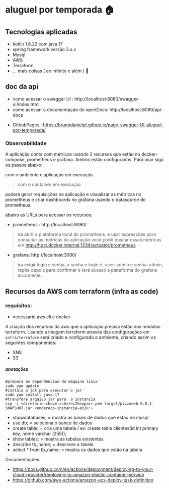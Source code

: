 # aluguel por temporada 🏠

## Tecnologias aplicadas

* kotlin 1.8.22 com java 17
* spring framework versão 3.x.x
* Mysql
* AWS
* Terraform
* ... mais coisas ( ao infinito e além ) 🚀

## doc da api

- como acessar o swagger UI : http://localhost:8080/swagger-ui/index.html
- como acessar a documentação do openDocs: http://localhost:8080/api-docs

+ GithubPages : https://brunodanielpf.github.io/page-swagger-UI-aluguel-por-temporada/

### Observabilidade

A aplicação conta com métricas usando 2 recursos que estão no docker-compose, prometheus e grafana. Ambos estão configurados. Para usar siga os passos abaixo:

com o ambiente e aplicação em execução. 
> com o container em execução

poderá gerar requisições na aplicação e visualizar as métricas no prometheus e criar dashboards no grafana usando o datasource do prometheus.

abaixo as URLs para acessar os recursos:

- prometheus : http://localhost:9090/
> ira abrir a plataforma local do prometheus. e usar expressões para consultar as metricas da aplicação voce pode buscar essas metricas em http://host.docker.internal:1234/actuator/prometheus
- grafana: http://localhost:3000/
> ira exigir login e senha, a senha e login é, user: admin e senha: admin, repita depois para confirmar e terá acesso a plataforma do grafana localmente.

## Recursos da AWS com terraform (infra as code)

### requisitos:

+ necessario aws cli e docker

A criação dos recursos da aws que a aplicação precisa estão nos módulos terraform. Usando a imagem terraform através das configurações em `infra/terraform` será criado e configurado o ambiente, criando assim os seguintes componentes:

+ SNS
+ S3

##### anotações

```shell
#prepara as dependencias da maquina linux
sudo yum update
#instala a jdk para executar o jar
sudo yum install java-17
#transfere arquivo jar para  a instancia
scp -i <diretorio-chave-ssh>/ec2keypair.pem target/pizzaweb-0.0.1-SNAPSHOT.jar <endereco-instancia-ec2>:~
```

* showdatabases; = mostra as bases de dados que estão no mysql  
* use db; = seleciona o banco de dados
* create table; = cria uma tabela / ex: create table clientes(id int primary key, nome varchar (255));
* show tables; = mostra as tabelas existentes
* describe tb_name; = descreve a tabela
* select * from tb_name; = mostra os dados que estão na tabela

Documentações:

- https://docs.github.com/en/actions/deployment/deploying-to-your-cloud-provider/deploying-to-amazon-elastic-container-service
- https://github.com/aws-actions/amazon-ecs-deploy-task-definition
